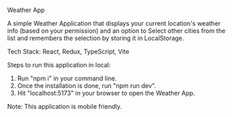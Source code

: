 Weather App

A simple Weather Application that displays your current location's weather info (based on your permission) and an option to Select other cities from the list and remembers the selection by storing it in LocalStorage.

Tech Stack: React, Redux, TypeScript, Vite

Steps to run this application in local:
1. Run "npm i" in your command line.
2. Once the installation is done, run "npm run dev".
3. Hit "localhost:5173" in your browser to open the Weather App.

Note: This application is mobile friendly. 
